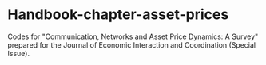 # Handbook-chapter-asset-prices

Codes for "Communication, Networks and Asset Price Dynamics: A Survey" prepared for the Journal of Economic Interaction and Coordination (Special Issue).  

